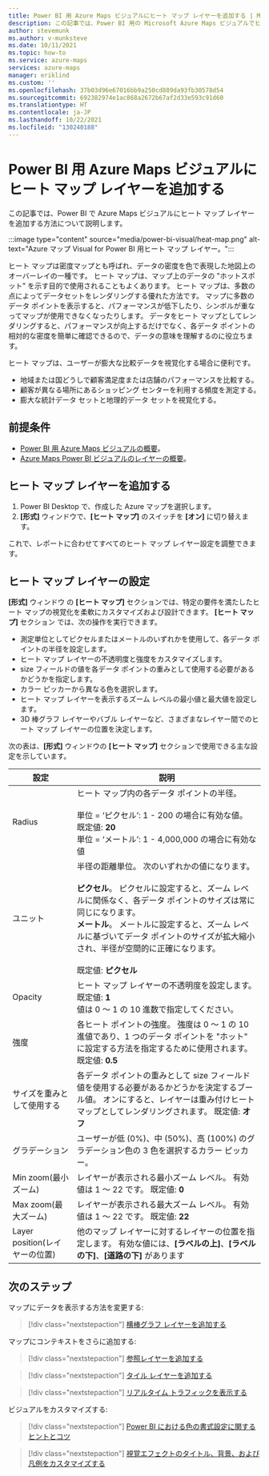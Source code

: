 ```yaml
---
title: Power BI 用 Azure Maps ビジュアルにヒート マップ レイヤーを追加する | Microsoft Azure Maps
description: この記事では、Power BI 用の Microsoft Azure Maps ビジュアルでヒート マップ レイヤーを使用する方法について説明します。
author: stevemunk
ms.author: v-munksteve
ms.date: 10/11/2021
ms.topic: how-to
ms.service: azure-maps
services: azure-maps
manager: eriklind
ms.custom: ''
ms.openlocfilehash: 37b03d96e67016bb9a250cd889da93fb30578d54
ms.sourcegitcommit: 692382974e1ac868a2672b67af2d33e593c91d60
ms.translationtype: HT
ms.contentlocale: ja-JP
ms.lasthandoff: 10/22/2021
ms.locfileid: "130240188"
---
```

# <a name="add-a-heat-map-layer-to-the-azure-maps-visual-for-power-bi"></a>Power BI 用 Azure Maps ビジュアルにヒート マップ レイヤーを追加する

この記事では、Power BI で Azure Maps ビジュアルにヒート マップ レイヤーを追加する方法について説明します。

:::image type="content" source="media/power-bi-visual/heat-map.png" alt-text="Azure マップ Visual for Power BI 用ヒート マップ レイヤー。":::

ヒート マップは密度マップとも呼ばれ、データの密度を色で表現した地図上のオーバーレイの一種です。 ヒート マップは、マップ上のデータの "ホットスポット" を示す目的で使用されることもよくあります。 ヒート マップは、多数の点によってデータセットをレンダリングする優れた方法です。 マップに多数のデータ ポイントを表示すると、パフォーマンスが低下したり、シンボルが重なってマップが使用できなくなったりします。 データをヒート マップとしてレンダリングすると、パフォーマンスが向上するだけでなく、各データ ポイントの相対的な密度を簡単に確認できるので、データの意味を理解するのに役立ちます。

ヒート マップは、ユーザーが膨大な比較データを視覚化する場合に便利です。

- 地域または国どうしで顧客満足度または店舗のパフォーマンスを比較する。
- 顧客が異なる場所にあるショッピング センターを利用する頻度を測定する。
- 膨大な統計データ セットと地理的データ セットを視覚化する。

## <a name="prerequisites"></a>前提条件

- [Power BI 用 Azure Maps ビジュアルの概要](/azure/azure-maps/power-bi-visual-getting-started)。
- [Azure Maps Power BI ビジュアルのレイヤーの概要](/azure/azure-maps/power-bi-visual-understanding-layers)。

## <a name="add-the-heat-map-layer"></a>ヒート マップ レイヤーを追加する

1. Power BI Desktop で、作成した Azure マップを選択します。
1. **[形式]** ウィンドウで、**[ヒート マップ]** のスイッチを **[オン]** に切り替えます。

これで、レポートに合わせてすべてのヒート マップ レイヤー設定を調整できます。

## <a name="heat-map-layer-settings"></a>ヒート マップ レイヤーの設定

**[形式]** ウィンドウ の **[ヒート マップ]** セクションでは、特定の要件を満たしたヒート マップの視覚化を柔軟にカスタマイズおよび設計できます。 **[ヒート マップ]** セクション では、次の操作を実行できます。

- 測定単位としてピクセルまたはメートルのいずれかを使用して、各データ ポイントの半径を設定します。
- ヒート マップ レイヤーの不透明度と強度をカスタマイズします。  
- size フィールドの値を各データ ポイントの重みとして使用する必要があるかどうかを指定します。
- カラー ピッカーから異なる色を選択します。
- ヒート マップ レイヤーを表示するズーム レベルの最小値と最大値を設定します。
- 3D 棒グラフ レイヤーやバブル レイヤーなど、さまざまなレイヤー間でのヒート マップ レイヤーの位置を決定します。

次の表は、**[形式]** ウィンドウの **[ヒート マップ]** セクションで使用できる主な設定を示しています。

| 設定              | 説明      |
|----------------------|------------------|
| Radius | ヒート マップ内の各データ ポイントの半径。<br /><br />単位 = ‘ピクセル’: 1 - 200 の場合に有効な値。 既定値: **20**<br />単位 = ‘メートル’: 1 - 4,000,000 の場合に有効な値|
| ユニット  | 半径の距離単位。 次のいずれかの値になります。<br /><br />**ピクセル**。 ピクセルに設定すると、ズーム レベルに関係なく、各データ ポイントのサイズは常に同じになります。<br />**メートル**。 メートルに設定すると、ズーム レベルに基づいてデータ ポイントのサイズが拡大縮小され、半径が空間的に正確になります。<br /><br /> 既定値: **ピクセル**  |
| Opacity | ヒート マップ レイヤーの不透明度を設定します。 既定値: **1**<br/>値は 0 ～ 1 の 10 進数で指定してください。 |
| 強度 | 各ヒート ポイントの強度。 強度は 0 ～ 1 の 10 進値であり、1 つのデータ ポイントを "ホット" に設定する方法を指定するために使用されます。 既定値: **0.5** |
| サイズを重みとして使用する | 各データ ポイントの重みとして size フィールド値を使用する必要があるかどうかを決定するブール値。 オンにすると、レイヤーは重み付けヒート マップとしてレンダリングされます。 既定値: **オフ** |
| グラデーション |ユーザーが低 (0%)、中 (50%)、高 (100%) のグラデーション色の 3 色を選択するカラー ピッカー。 |
| Min zoom\(最小ズーム\) |レイヤーが表示される最小ズーム レベル。 有効値は 1 ～ 22 です。 既定値: **0** |
|Max zoom\(最大ズーム\) |レイヤーが表示される最大ズーム レベル。  有効値は 1 ～ 22 です。 既定値: **22**|
|Layer position\(レイヤーの位置\) |他のマップ レイヤーに対するレイヤーの位置を指定します。 有効な値には、**[ラベルの上]**、**[ラベルの下]**、**[道路の下]** があります |

## <a name="next-steps"></a>次のステップ

マップにデータを表示する方法を変更する:

> [!div class="nextstepaction"]
> [横棒グラフ レイヤーを追加する](power-bi-visual-add-bar-chart-layer.md)

マップにコンテキストをさらに追加する:

> [!div class="nextstepaction"]
> [参照レイヤーを追加する](power-bi-visual-add-reference-layer.md)

> [!div class="nextstepaction"]
> [タイル レイヤーを追加する](power-bi-visual-add-tile-layer.md)

> [!div class="nextstepaction"]
> [リアルタイム トラフィックを表示する](power-bi-visual-show-real-time-traffic.md)

ビジュアルをカスタマイズする:

> [!div class="nextstepaction"]
> [Power BI における色の書式設定に関するヒントとコツ](/power-bi/visuals/service-tips-and-tricks-for-color-formatting)

> [!div class="nextstepaction"]
> [視覚エフェクトのタイトル、背景、および凡例をカスタマイズする](/power-bi/visuals/power-bi-visualization-customize-title-background-and-legend)
